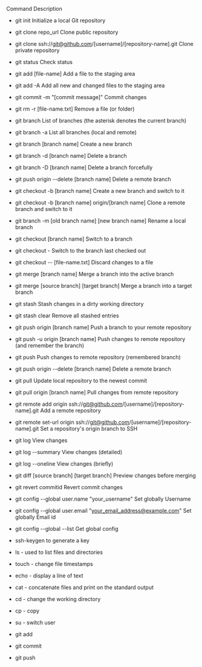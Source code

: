 Command	Description
- git init	Initialize a local Git repository
- git clone repo_url	Clone public repository
- git clone ssh://git@github.com/[username]/[repository-name].git	Clone private repository
- git status	Check status
- git add [file-name]	Add a file to the staging area
- git add -A	Add all new and changed files to the staging area
- git commit -m "[commit message]"	Commit changes
- git rm -r [file-name.txt]	Remove a file (or folder)
- git branch	List of branches (the asterisk denotes the current branch)
- git branch -a	List all branches (local and remote)
- git branch [branch name]	Create a new branch
- git branch -d [branch name]	Delete a branch
- git branch -D [branch name]	Delete a branch forcefully
- git push origin --delete [branch name]	Delete a remote branch
- git checkout -b [branch name]	Create a new branch and switch to it
- git checkout -b [branch name] origin/[branch name]	Clone a remote branch and switch to it
- git branch -m [old branch name] [new branch name]	Rename a local branch
- git checkout [branch name]	Switch to a branch
- git checkout -	Switch to the branch last checked out
- git checkout -- [file-name.txt]	Discard changes to a file
- git merge [branch name]	Merge a branch into the active branch
- git merge [source branch] [target branch]	Merge a branch into a target branch
- git stash	Stash changes in a dirty working directory
- git stash clear	Remove all stashed entries
- git push origin [branch name]	Push a branch to your remote repository
- git push -u origin [branch name]	Push changes to remote repository (and remember the branch)
- git push	Push changes to remote repository (remembered branch)
- git push origin --delete [branch name]	Delete a remote branch
- git pull	Update local repository to the newest commit
- git pull origin [branch name]	Pull changes from remote repository
- git remote add origin ssh://git@github.com/[username]/[repository-name].git	Add a remote repository
- git remote set-url origin ssh://git@github.com/[username]/[repository-name].git	Set a repository's origin branch to SSH
- git log	View changes
- git log --summary	View changes (detailed)
- git log --oneline	View changes (briefly)
- git diff [source branch] [target branch]	Preview changes before merging
- git revert commitid	Revert commit changes
- git config --global user.name "your_username"	Set globally Username
- git config --global user.email "your_email_address@example.com"	Set globally Email id
- git config --global --list	Get global config
- ssh-keygen to generate a key
- ls - used to list files and directories
- touch - change file timestamps
- echo - display a line of text
- cat - concatenate files and print on the standard output
- cd - change the working directory
- cp - copy
- su - switch user

- git add
- git commit
- git push
